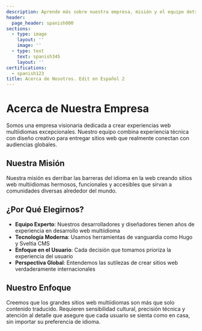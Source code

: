 ```yaml
---
description: Aprende más sobre nuestra empresa, misión y el equipo detrás de este sitio web multiidioma.
header:
  page_header: spanish000
sections:
  - type: image
    layout: ''
    image: ''
  - type: text
    text: spanish345
    layout: ''
certifications:
  - spanish123
title: Acerca de Nosotros. Edit en Español 2
---
```

# Acerca de Nuestra Empresa

Somos una empresa visionaria dedicada a crear experiencias web multiidiomas excepcionales. Nuestro equipo combina experiencia técnica con diseño creativo para entregar sitios web que realmente conectan con audiencias globales.

## Nuestra Misión

Nuestra misión es derribar las barreras del idioma en la web creando sitios web multiidiomas hermosos, funcionales y accesibles que sirvan a comunidades diversas alrededor del mundo.

## ¿Por Qué Elegirnos?

- **Equipo Experto**: Nuestros desarrolladores y diseñadores tienen años de experiencia en desarrollo web multiidioma
- **Tecnología Moderna**: Usamos herramientas de vanguardia como Hugo y Sveltia CMS
- **Enfoque en el Usuario**: Cada decisión que tomamos prioriza la experiencia del usuario
- **Perspectiva Global**: Entendemos las sutilezas de crear sitios web verdaderamente internacionales

## Nuestro Enfoque

Creemos que los grandes sitios web multiidiomas son más que solo contenido traducido. Requieren sensibilidad cultural, precisión técnica y atención al detalle que asegure que cada usuario se sienta como en casa, sin importar su preferencia de idioma.
